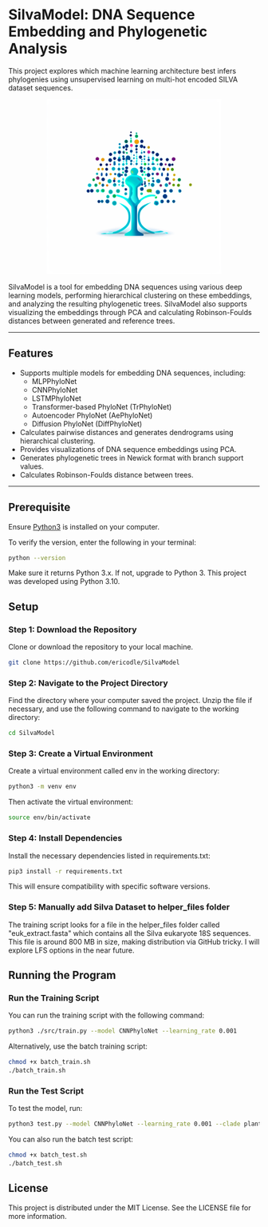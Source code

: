 # SilvaModel: DNA Sequence Embedding and Phylogenetic Analysis

This project explores which machine learning architecture best infers phylogenies using unsupervised learning on multi-hot encoded SILVA dataset sequences.

<p align="center">
  <a href="https://github.com/github_username/repo_name">
    <img src="img/logo.png" width="350" title="logo">
  </a>
</p>

SilvaModel is a tool for embedding DNA sequences using various deep learning models, performing hierarchical clustering on these embeddings, and analyzing the resulting phylogenetic trees. SilvaModel also supports visualizing the embeddings through PCA and calculating Robinson-Foulds distances between generated and reference trees.

---

## Features

- Supports multiple models for embedding DNA sequences, including:
  - MLPPhyloNet
  - CNNPhyloNet
  - LSTMPhyloNet
  - Transformer-based PhyloNet (TrPhyloNet)
  - Autoencoder PhyloNet (AePhyloNet)
  - Diffusion PhyloNet (DiffPhyloNet)
- Calculates pairwise distances and generates dendrograms using hierarchical clustering.
- Provides visualizations of DNA sequence embeddings using PCA.
- Generates phylogenetic trees in Newick format with branch support values.
- Calculates Robinson-Foulds distance between trees.

---

## Prerequisite

Ensure [Python3](https://www.python.org/downloads/) is installed on your computer.

To verify the version, enter the following in your terminal:

```sh
python --version
```

Make sure it returns Python 3.x. If not, upgrade to Python 3. This project was developed using Python 3.10.

## Setup
### Step 1: Download the Repository
Clone or download the repository to your local machine.
```sh
git clone https://github.com/ericodle/SilvaModel
```

### Step 2: Navigate to the Project Directory
Find the directory where your computer saved the project. Unzip the file if necessary, and use the following command to navigate to the working directory:

```sh
cd SilvaModel
```

### Step 3: Create a Virtual Environment
Create a virtual environment called env in the working directory:

```sh
python3 -m venv env
```

Then activate the virtual environment:
```sh
source env/bin/activate
```

### Step 4: Install Dependencies

Install the necessary dependencies listed in requirements.txt:

```sh
pip3 install -r requirements.txt
```

This will ensure compatibility with specific software versions.

### Step 5: Manually add Silva Dataset to helper_files folder

The training script looks for a file in the helper_files folder called "euk_extract.fasta" which contains all the Silva eukaryote 18S sequences.
This file is around 800 MB in size, making distribution via GitHub tricky.
I will explore LFS options in the near future.

## Running the Program

### Run the Training Script
You can run the training script with the following command:

```sh
python3 ./src/train.py --model CNNPhyloNet --learning_rate 0.001
```

Alternatively, use the batch training script:

```sh
chmod +x batch_train.sh
./batch_train.sh
```

### Run the Test Script
To test the model, run:

```sh
python3 test.py --model CNNPhyloNet --learning_rate 0.001 --clade plants
```

You can also run the batch test script:

```sh
chmod +x batch_test.sh
./batch_test.sh
```

## License
This project is distributed under the MIT License. See the LICENSE file for more information.
